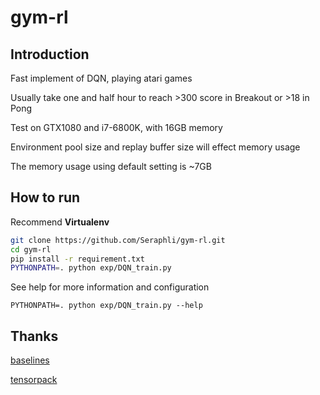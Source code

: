 # gym-rl

## Introduction

Fast implement of DQN, playing atari games

Usually take one and half hour to reach >300 score in Breakout or >18 in Pong

Test on GTX1080 and i7-6800K, with 16GB memory

Environment pool size and replay buffer size will effect memory usage

The memory usage using default setting is ~7GB

## How to run

Recommend **Virtualenv**
```bash
git clone https://github.com/Seraphli/gym-rl.git
cd gym-rl
pip install -r requirement.txt
PYTHONPATH=. python exp/DQN_train.py
```

See help for more information and configuration
```
PYTHONPATH=. python exp/DQN_train.py --help
```

## Thanks

[baselines][1]

[tensorpack][2]

[1]: https://github.com/openai/baselines
[2]: https://github.com/ppwwyyxx/tensorpack

